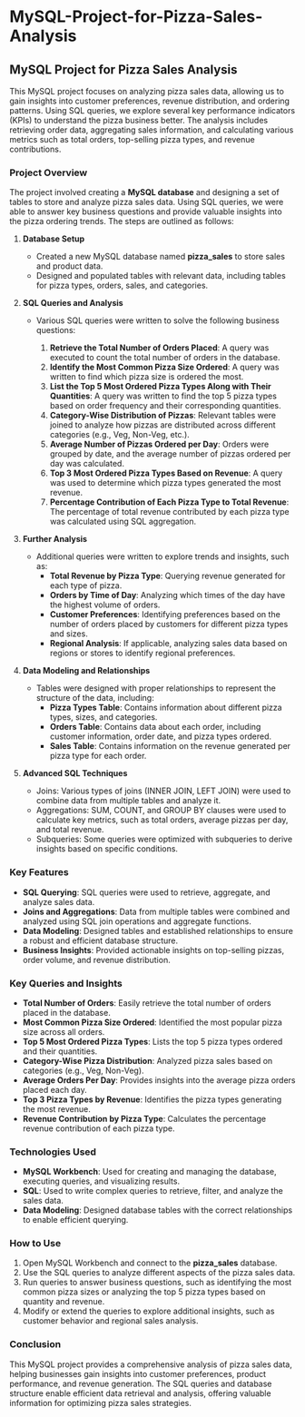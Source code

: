 # MySQL-Project-for-Pizza-Sales-Analysis

## MySQL Project for Pizza Sales Analysis

This MySQL project focuses on analyzing pizza sales data, allowing us to gain insights into customer preferences, revenue distribution, and ordering patterns. Using SQL queries, we explore several key performance indicators (KPIs) to understand the pizza business better. The analysis includes retrieving order data, aggregating sales information, and calculating various metrics such as total orders, top-selling pizza types, and revenue contributions.

### **Project Overview**

The project involved creating a **MySQL database** and designing a set of tables to store and analyze pizza sales data. Using SQL queries, we were able to answer key business questions and provide valuable insights into the pizza ordering trends. The steps are outlined as follows:

1. **Database Setup**
    - Created a new MySQL database named **pizza_sales** to store sales and product data.
    - Designed and populated tables with relevant data, including tables for pizza types, orders, sales, and categories.

2. **SQL Queries and Analysis**
    - Various SQL queries were written to solve the following business questions:
      
      1. **Retrieve the Total Number of Orders Placed**: A query was executed to count the total number of orders in the database.
      2. **Identify the Most Common Pizza Size Ordered**: A query was written to find which pizza size is ordered the most.
      3. **List the Top 5 Most Ordered Pizza Types Along with Their Quantities**: A query was written to find the top 5 pizza types based on order frequency and their corresponding quantities.
      4. **Category-Wise Distribution of Pizzas**: Relevant tables were joined to analyze how pizzas are distributed across different categories (e.g., Veg, Non-Veg, etc.).
      5. **Average Number of Pizzas Ordered per Day**: Orders were grouped by date, and the average number of pizzas ordered per day was calculated.
      6. **Top 3 Most Ordered Pizza Types Based on Revenue**: A query was used to determine which pizza types generated the most revenue.
      7. **Percentage Contribution of Each Pizza Type to Total Revenue**: The percentage of total revenue contributed by each pizza type was calculated using SQL aggregation.

3. **Further Analysis**
    - Additional queries were written to explore trends and insights, such as:
      - **Total Revenue by Pizza Type**: Querying revenue generated for each type of pizza.
      - **Orders by Time of Day**: Analyzing which times of the day have the highest volume of orders.
      - **Customer Preferences**: Identifying preferences based on the number of orders placed by customers for different pizza types and sizes.
      - **Regional Analysis**: If applicable, analyzing sales data based on regions or stores to identify regional preferences.

4. **Data Modeling and Relationships**
    - Tables were designed with proper relationships to represent the structure of the data, including:
      - **Pizza Types Table**: Contains information about different pizza types, sizes, and categories.
      - **Orders Table**: Contains data about each order, including customer information, order date, and pizza types ordered.
      - **Sales Table**: Contains information on the revenue generated per pizza type for each order.

5. **Advanced SQL Techniques**
    - Joins: Various types of joins (INNER JOIN, LEFT JOIN) were used to combine data from multiple tables and analyze it.
    - Aggregations: SUM, COUNT, and GROUP BY clauses were used to calculate key metrics, such as total orders, average pizzas per day, and total revenue.
    - Subqueries: Some queries were optimized with subqueries to derive insights based on specific conditions.

### **Key Features**
- **SQL Querying**: SQL queries were used to retrieve, aggregate, and analyze sales data.
- **Joins and Aggregations**: Data from multiple tables were combined and analyzed using SQL join operations and aggregate functions.
- **Data Modeling**: Designed tables and established relationships to ensure a robust and efficient database structure.
- **Business Insights**: Provided actionable insights on top-selling pizzas, order volume, and revenue distribution.

### **Key Queries and Insights**
- **Total Number of Orders**: Easily retrieve the total number of orders placed in the database.
- **Most Common Pizza Size Ordered**: Identified the most popular pizza size across all orders.
- **Top 5 Most Ordered Pizza Types**: Lists the top 5 pizza types ordered and their quantities.
- **Category-Wise Pizza Distribution**: Analyzed pizza sales based on categories (e.g., Veg, Non-Veg).
- **Average Orders Per Day**: Provides insights into the average pizza orders placed each day.
- **Top 3 Pizza Types by Revenue**: Identifies the pizza types generating the most revenue.
- **Revenue Contribution by Pizza Type**: Calculates the percentage revenue contribution of each pizza type.

### **Technologies Used**
- **MySQL Workbench**: Used for creating and managing the database, executing queries, and visualizing results.
- **SQL**: Used to write complex queries to retrieve, filter, and analyze the sales data.
- **Data Modeling**: Designed database tables with the correct relationships to enable efficient querying.

### **How to Use**
1. Open MySQL Workbench and connect to the **pizza_sales** database.
2. Use the SQL queries to analyze different aspects of the pizza sales data.
3. Run queries to answer business questions, such as identifying the most common pizza sizes or analyzing the top 5 pizza types based on quantity and revenue.
4. Modify or extend the queries to explore additional insights, such as customer behavior and regional sales analysis.

### **Conclusion**
This MySQL project provides a comprehensive analysis of pizza sales data, helping businesses gain insights into customer preferences, product performance, and revenue generation. The SQL queries and database structure enable efficient data retrieval and analysis, offering valuable information for optimizing pizza sales strategies.
